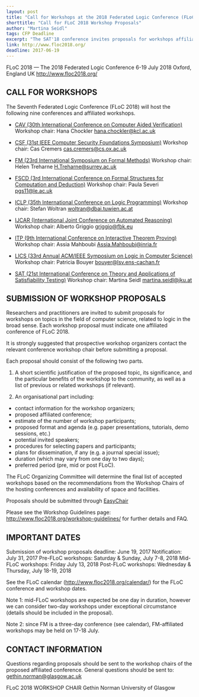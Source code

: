 ```yaml
---
layout: post
title: "Call for Workshops at the 2018 Federated Logic Conference (FLoC 2018)"
shorttitle: "Call for FLoC 2018 Workshop Proposals"
author: "Martina Seidl"
tags: CFP Deadline
excerpt: "The SAT'18 conference invites proposals for workshops affiliated with SAT at FLoC 2018 in Oxford, England, 6-19 July 2018."
link: http://www.floc2018.org/
deadline: 2017-06-19
---
```


FLoC 2018 — The 2018 Federated Logic Conference
6-19 July 2018
Oxford, England UK
http://www.floc2018.org/

## CALL FOR WORKSHOPS

The Seventh Federated Logic Conference (FLoC 2018) will host the following nine conferences and affiliated workshops.

+ [CAV (30th International Conference on Computer Aided Verification)](http://i-cav.org/)
Workshop chair:	Hana Chockler hana.chockler@kcl.ac.uk

+ [CSF (31st IEEE Computer Security Foundations Symposium)](http://www.ieee-security.org/CSFWweb/)
Workshop chair:	Cas Cremers cas.cremers@cs.ox.ac.uk

+ [FM (23rd International Symposium on Formal Methods)](http://www.fmeurope.org/?page_id=221)
Workshop chair:	Helen Treharne H.Treharne@surrey.ac.uk

+ [FSCD (3rd International Conference on Formal Structures for Computation and Deduction)](http://fscdconference.org/)
Workshop chair:	Paula Severi pgs11@le.ac.uk

+ [ICLP (35th International Conference on Logic Programming)](https://www.cs.nmsu.edu/ALP/conferences/)
Workshop chair:	Stefan Woltran woltran@dbai.tuwien.ac.at

+ [IJCAR (International Joint Conference on Automated Reasoning)](http://www.ijcar.org)
Workshop chair:	Alberto Griggio griggio@fbk.eu

+ [ITP (9th International Conference on Interactive Theorem Proving)](http://itp2017.cic.unb.br)
Workshop chair:	Assia Mahboubi Assia.Mahboubi@inria.fr

+ [LICS (33rd Annual ACM/IEEE Symposium on Logic in Computer Science)](http://lics.rwth-aachen.de/)
Workshop chair:	Patricia Bouyer bouyer@lsv.ens-cachan.fr

+ [SAT (21st International Conference on Theory and Applications of Satisfiability Testing)](http://www.satisfiability.org)
Workshop chair:	Martina Seidl martina.seidl@jku.at

## SUBMISSION OF WORKSHOP PROPOSALS

Researchers and practitioners are invited to submit proposals for workshops on topics in the field of computer science, related to logic in the broad sense. Each workshop proposal must indicate one affiliated conference of FLoC 2018.

It is strongly suggested that prospective workshop organizers contact the relevant conference workshop chair before submitting a proposal.

Each proposal should consist of the following two parts.

1) A short scientific justification of the proposed topic, its significance, and the particular benefits of the workshop to the community, as well as a list of previous or related workshops (if relevant). 

2) An organisational part including:

 - contact information for the workshop organizers;
 - proposed affiliated conference;
 - estimate of the number of workshop participants;
 - proposed format and agenda (e.g. paper presentations, tutorials, demo sessions, etc.)
 - potential invited speakers;
 - procedures for selecting papers and participants;
 - plans for dissemination, if any (e.g. a journal special issue);
 - duration (which may vary from one day to two days);
 - preferred period (pre, mid or post FLoC).
 
The FLoC Organizing Committee will determine the final list of accepted workshops based on the recommendations from the Workshop Chairs of the hosting conferences and availability of space and facilities.

Proposals should be submitted through [EasyChair](https://easychair.org/conferences/?conf=floc2018workshops)

Please see the Workshop Guidelines page: http://www.floc2018.org/workshop-guidelines/ for further details and FAQ.

## IMPORTANT DATES

Submission of workshop proposals deadline: June 19, 2017
Notification: July 31, 2017
Pre-FLoC workshops: Saturday & Sunday, July 7-8, 2018
Mid-FLoC workshops: Friday July 13, 2018
Post-FLoC workshops: Wednesday & Thursday, July 18-19, 2018

See the FLoC calendar (http://www.floc2018.org/calendar/) for the FLoC conference and workshop dates.

Note 1: mid-FLoC workshops are expected be one day in duration, however we can consider two-day workshops under exceptional circumstance (details should be included in the proposal). 

Note 2: since FM is a three-day conference (see calendar), FM-affiliated workshops may be held on 17-18 July.

## CONTACT INFORMATION

Questions regarding proposals should be sent to the workshop chairs of the proposed affiliated conference. General questions should be sent to:
gethin.norman@glasgow.ac.uk

FLoC 2018 WORKSHOP CHAIR
Gethin Norman
University of Glasgow
